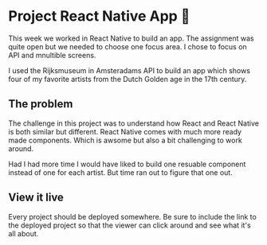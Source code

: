 # Project React Native App 📱

This week we worked in React Native to build an app. The assignment was quite open but we needed to choose one focus area. I chose to focus on API and mnultible screens.

I used the Rijksmuseum in Amsteradams API to build an app which shows four of my favorite artists from the Dutch Golden age in the 17th century.

## The problem

The challenge in this project was to understand how React and React Native is both similar but different. React Native comes with much more ready made components. Which is awsome but also a bit challenging to work around.

Had I had more time I would have liked to build one resuable component instead of one for each artist. But time ran out to figure that one out.

## View it live

Every project should be deployed somewhere. Be sure to include the link to the deployed project so that the viewer can click around and see what it's all about.
